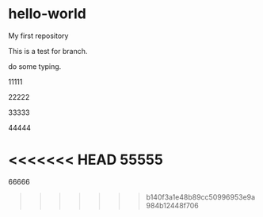 # hello-world
My first repository

This is a test for branch.

do some typing.

11111

22222

33333

44444

<<<<<<< HEAD
55555
=======
66666
>>>>>>> b140f3a1e48b89cc50996953e9a984b12448f706
